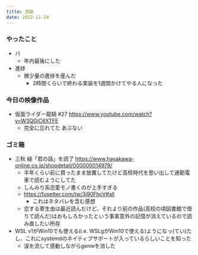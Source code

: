 ```yaml
---
title: 感動
date: 2022-11-24
---
```


### やったこと
+ バ
  + 年内最後にした
+ 進捗
  + 微少量の進捗を産んだ
    + 2時間くらいで終わる実装を1週間かけてやる人になった

### 今日の映像作品
+ 仮面ライダー龍騎 #27 <https://www.youtube.com/watch?v=W3QGjC6XTFE>
  + 完全に忘れてた あぶない

### ゴミ箱
+ 三秋 縋「君の話」を読了 <https://www.hayakawa-online.co.jp/shopdetail/000000014979/>
  + 半年くらい前に買ったまま放置してたけど高校時代を思い出して通勤電車で読むようにしてた
  + しんみり系恋愛モノ書くのが上手すぎる
  + <https://fusetter.com/tw/3j90FhcV#all>
    + これはネタバレを含む感想
  + 恋する寄生虫は最近読んだけど、それより前の作品(高校の頃図書館で借りて読んだ)はおもしろかったという事実意外の記憶が消えているので読み直したい所存
+ WSL v1がWin10でも使える(i.e. WSLgがWin10で使える)ようになっ(てい)たし、これにsystemdのネイティブサポートが入っているらしいことを知った
  + 涙を流して感動しながらgenieを消した
